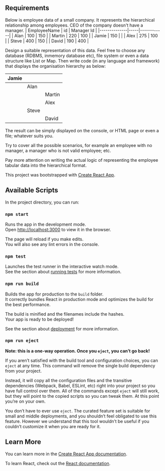 ## Requirements
Below is employee data of a small company.
It represents the hierarchical relationship among employees. CEO of the company doesn't
have a manager.
| EmployeeName | id  | Manager Id |
|--------------|-----|------------|
| Alan         | 100 | 150        |
| Martin       | 220 | 100        |
| Jamie        | 150 |            |
| Alex         | 275 | 100        |
| Steve        | 400 | 150        |
| David        | 190 | 400        |


Design a suitable representation of this data. Feel free to choose any database (RDBMS, inmemory database etc), file system or even a data structure like List or Map. Then write code (in any language and framework) that displays the organisation hierarchy as below:

| Jamie |       |        |
|-------|-------|--------|
|       | Alan  |        |
|       |       | Martin |
|       |       | Alex   |
|       | Steve |        |
|       |       | David  |

The result can be simply displayed on the console, or HTML page or even a file; whatever
suits you.

Try to cover all the possible scenarios, for example an employee with no manager, a
manager who is not valid employee; etc.

Pay more attention on writing the actual logic of representing the employee tabular data into
the hierarchical format.

This project was bootstrapped with [Create React App](https://github.com/facebook/create-react-app).

## Available Scripts

In the project directory, you can run:

### `npm start`

Runs the app in the development mode.<br />
Open [http://localhost:3000](http://localhost:3000) to view it in the browser.

The page will reload if you make edits.<br />
You will also see any lint errors in the console.

### `npm test`

Launches the test runner in the interactive watch mode.<br />
See the section about [running tests](https://facebook.github.io/create-react-app/docs/running-tests) for more information.

### `npm run build`

Builds the app for production to the `build` folder.<br />
It correctly bundles React in production mode and optimizes the build for the best performance.

The build is minified and the filenames include the hashes.<br />
Your app is ready to be deployed!

See the section about [deployment](https://facebook.github.io/create-react-app/docs/deployment) for more information.

### `npm run eject`

**Note: this is a one-way operation. Once you `eject`, you can’t go back!**

If you aren’t satisfied with the build tool and configuration choices, you can `eject` at any time. This command will remove the single build dependency from your project.

Instead, it will copy all the configuration files and the transitive dependencies (Webpack, Babel, ESLint, etc) right into your project so you have full control over them. All of the commands except `eject` will still work, but they will point to the copied scripts so you can tweak them. At this point you’re on your own.

You don’t have to ever use `eject`. The curated feature set is suitable for small and middle deployments, and you shouldn’t feel obligated to use this feature. However we understand that this tool wouldn’t be useful if you couldn’t customize it when you are ready for it.

## Learn More

You can learn more in the [Create React App documentation](https://facebook.github.io/create-react-app/docs/getting-started).

To learn React, check out the [React documentation](https://reactjs.org/).
